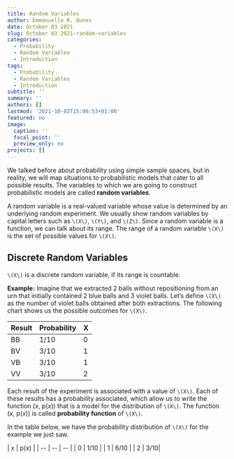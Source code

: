 ```yaml
---
title: Random Variables
author: Emmanuelle R. Nunes
date: October 03 2021
slug: October 03 2021-random-variables
categories: 
  - Probability
  - Random Variables
  - Introduction
tags: 
  - Probability
  - Random Variables
  - Introduction
subtitle: ''
summary: ''
authors: []
lastmod: '2021-10-03T15:06:53+01:00'
featured: no
image:
  caption: ''
  focal_point: ''
  preview_only: no
projects: []
---
```


We talked before about probability using simple sample spaces, but in reality, we will map situations to probabilistic models that cater to all possible results. The variables to which we are going to construct probabilistic models are called **random variables**.

A random variable is a real-valued variable whose value is determined by an underlying random experiment. We usually show random variables by capital letters such as `\(X\)`, `\(Y\)`, and `\(Z\)`. Since a random variable is a function, we can talk about its range. The range of a random variable `\(X\)` is the set of possible values for `\(X\)`. 

## Discrete Random Variables

`\(X\)` is a discrete random variable, if its range is countable.

**Example:** Imagine that we extracted 2 balls without repositioning from an urn that initially contained 2 blue balls and 3 violet balls. Let’s define `\(X\)` as the number of violet balls obtained after both extractions. The following chart shows us the possible outcomes for `\(X\)`.

| Result | Probability | X |
| -- | -- | -- |
| BB | 1/10 | 0 |
| BV | 3/10 | 1 |
| VB | 3/10 | 1 |
| VV | 3/10 | 2 |

Each result of the experiment is associated with a value of `\(X\)`. Each of these results has a probability associated, which allow us to write the function (*x*, p(*x*)) that is a model for the distribution of `\(X\)`. The function (*x*, p(*x*)) is called **probability function** of `\(X\)`.

In the table below, we have the probability distribution of `\(X\)` for the example we just saw.

| x | p(x) |
| -- | -- | -- |
| 0 | 1/10 |
| 1 | 6/10 |
| 2 | 3/10|
